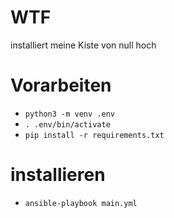 # WTF

installiert meine Kiste von null hoch

# Vorarbeiten

* `python3 -m venv .env`
* `. .env/bin/activate`
* `pip install -r requirements.txt`

# installieren

* `ansible-playbook main.yml`
 